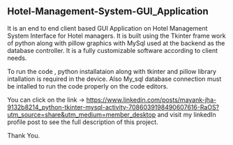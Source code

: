 <h2> Hotel-Management-System-GUI_Application </h2>
It is an end to end client based GUI Application on Hotel Management System Interface for Hotel managers. 
It is built using the Tkinter frame work of python along with pillow graphics with MySql used at the backend as the database controller.
It is a fully customizable software according to client needs.

To run the code , python installataion along with tkinter and pillow library intallation is required in the device.
Also My_sql database connection must be intalled to run the code properly on the code editors.

You can click on the link -> https://www.linkedin.com/posts/mayank-jha-9132b8214_python-tkinter-mysql-activity-7086039198490607616-RaOS?utm_source=share&utm_medium=member_desktop
and visit my linkedIn profile post to see the full description of this project.

Thank You.
